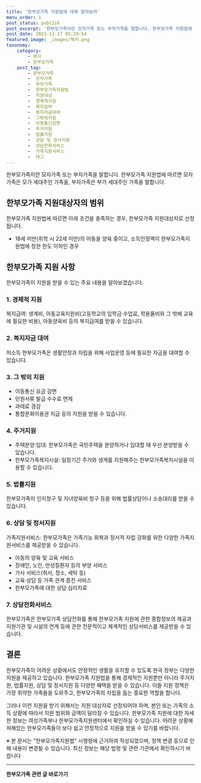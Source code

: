 ```yaml
---
title: '한부모가족 지원법에 대해 알아보자'
menu_order: 1
post_status: publish
post_excerpt: '한부모가족이란 모자가족 또는 부자가족을 말합니다. 한부모가족 지원법에 따르면 모자가족은 모가 세대주인 가족을, 부자가족은 부가 세대주인 가족을 말합니다.'
post_date: 2023-11-17 05:29:54
featured_image: _images/복지.png
taxonomy:
    category:
        - 복지
        - 한부모가족
    post_tag:
        - 한부모가족
        -  모자가족
        -  부자가족
        -  한부모가족지원법
        -  지원대상
        -  경제적지원
        -  복지급여
        -  복지자금대여
        -  그밖의지원
        -  이동통신감면
        -  주거지원
        -  법률지원
        -  상담 및 정서지원
        -  상담전화서비스
        -  가족지원서비스
        -  태그
---
```



한부모가족이란 모자가족 또는 부자가족을 말합니다. 한부모가족 지원법에 따르면 모자가족은 모가 세대주인 가족을, 부자가족은 부가 세대주인 가족을 말합니다.

## 한부모가족 지원대상자의 범위
한부모가족 지원법에 따르면 아래 조건을 충족하는 경우, 한부모가족 지원대상자로 선정됩니다.

- 18세 미만(취학 시 22세 미만)의 아동을 양육 중이고, 소득인정액이 한부모가족지원법에 정한 한도 이하인 경우

## 한부모가족 지원 사항
한부모가족이 지원을 받을 수 있는 주요 내용을 알아보겠습니다.

### 1. 경제적 지원
복지급여: 생계비, 아동교육지원비(고등학교의 입학금·수업료, 학용품비와 그 밖에 교육에 필요한 비용), 아동양육비 등의 복지급여를 받을 수 있습니다.

### 2. 복지자금 대여
저소득 한부모가족은 생활안정과 자립을 위해 사업운영 등에 필요한 자금을 대여할 수 있습니다.

### 3. 그 밖의 지원
- 이동통신 요금 감면
- 민원서류 발급 수수료 면제
- 과태료 경감
- 통합문화이용권 지급 등의 지원을 받을 수 있습니다.

### 4. 주거지원
- 주택분양·임대: 한부모가족은 국민주택을 분양하거나 임대할 때 우선 분양받을 수 있습니다.
- 한부모가족복지시설: 일정기간 주거와 생계를 지원해주는 한부모가족복지시설을 이용할 수 있습니다.

### 5. 법률지원
한부모가족이 인지청구 및 자녀양육비 청구 등을 위해 법률상담이나 소송대리를 받을 수 있습니다.

### 6. 상담 및 정서지원
가족지원서비스: 한부모가족은 가족기능 회복과 정서적 자립 강화를 위한 다양한 가족지원서비스를 제공받을 수 있습니다.
- 아동의 양육 및 교육 서비스
- 장애인, 노인, 만성질환자 등의 부양 서비스
- 가사 서비스(취사, 청소, 세탁 등)
- 교육·상담 등 가족 관계 증진 서비스
- 한부모가족에 대한 상담·심리치료

### 7. 상담전화서비스
한부모가족은 한부모가족 상담전화를 통해 한부모가족 지원에 관한 종합정보의 제공과 지원기관 및 시설의 연계 등에 관한 전문적이고 체계적인 상담서비스를 제공받을 수 있습니다.

## 결론
한부모가족이 어려운 상황에서도 안정적인 생활을 유지할 수 있도록 한국 정부는 다양한 지원을 제공하고 있습니다. 한부모가족 지원법을 통해 경제적인 지원뿐만 아니라 주거지원, 법률지원, 상담 및 정서지원 등 다양한 혜택을 받을 수 있습니다. 이들 지원 정책은 가장 취약한 가족들을 도와주고, 한부모가족의 자립을 돕는 중요한 역할을 합니다.

그러나 이런 지원을 받기 위해서는 지원 대상자로 선정되어야 하며, 본인 또는 가족의 소득 상황에 따라서 지원 범위와 금액이 달라질 수 있습니다. 한부모가족 지원에 대한 자세한 정보는 여성가족부나 한부모가족지원센터에서 확인하실 수 있습니다. 어려운 상황에 처해있는 한부모가족들이 보다 쉽고 안정적으로 지원을 받을 수 있기를 바랍니다. 

※ 본 문서는 "한부모가족지원법" 시행령에 근거하여 작성되었으며, 정책 변경 등으로 인해 내용이 변경될 수 있습니다. 최신 정보는 해당 법령 및 관련 기관에서 확인하시기 바랍니다
<!-- wp:separator -->
<hr class="wp-block-separator has-alpha-channel-opacity"/>
<!-- /wp:separator -->

<!-- wp:group {"backgroundColor":"base","layout":{"type":"constrained"}} -->
<div class="wp-block-group has-base-background-color has-background"><!-- wp:paragraph {"align":"center","fontSize":"medium"} -->
<p class="has-text-align-center has-large-font-size"><strong>한부모가족 관련 글 바로가기</strong></p>
<!-- /wp:paragraph -->


<!-- wp:latest-posts
{"categories":[{"id":23338,"count":19,"description":"","link":"https://uknowlaw.com/category/%ed%95%9c%eb%b6%80%eb%aa%a8%ea%b0%80%ec%a1%b1/","name":"한부모가족","slug":"한부모가족","taxonomy":"category","parent":0,"meta":[],"_links":{"self":[{"href":"https://uknowlaw.com/wp-json/wp/v2/categories/23338"}],"collection":[{"href":"https://uknowlaw.com/wp-json/wp/v2/categories"}],"about":[{"href":"https://uknowlaw.com/wp-json/wp/v2/taxonomies/category"}],"wp:post_type":[{"href":"https://uknowlaw.com/wp-json/wp/v2/posts?categories=23338"}],"curies":[{"name":"wp","href":"https://api.w.org/{rel}","templated":true}]}}],"postsToShow":100,"excerptLength":28,"postLayout":"grid","columns":2,"featuredImageAlign":"left","featuredImageSizeSlug":"large","fontSize":"small"} /--></div>
<!-- /wp:group -->